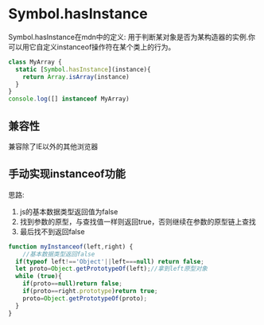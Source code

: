 # Symbol.hasInstance
Symbol.hasInstance在mdn中的定义:
用于判断某对象是否为某构造器的实例.你可以用它自定义instanceof操作符在某个类上的行为。
```javascript
class MyArray {
  static [Symbol.hasInstance](instance){
  	return Array.isArray(instance)
  }
}
console.log([] instanceof MyArray)
```
## 兼容性
兼容除了IE以外的其他浏览器

## 手动实现instanceof功能

思路:
1. js的基本数据类型返回值为false
2. 找到参数的原型，与查找值一样则返回true，否则继续在参数的原型链上查找
3. 最后找不到返回false
```javascript
function myInstanceof(left,right) {
	//基本数据类型返回false
  if(typeof left!=='Object'||left===null) return false;
  let proto=Object.getPrototypeOf(left);//拿到left原型对象
  while (true){
  	if(proto==null)return false;
  	if(proto==right.prototype)return true;
  	proto=Object.getPrototypeOf(proto);
  } 
}
```